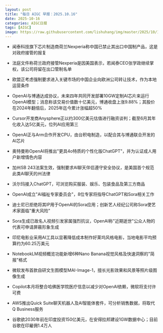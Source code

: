 ```yaml
---
layout: post
title: "每日 AIGC 早报：2025.10.16"
date: 2025-10-16
categories: AIGC日报
tags: [AIGC]
image: https://raw.githubusercontent.com/lishuhang/img/master/2025/10/1016-d.webp
---
```


- 闻泰科技旗下芯片制造商荷兰Nexperia称中国已禁止其出口中国制产品，这是对政府接管的报复

- 法庭文件称荷兰政府接管Nexperia是因美国表示，若闻泰CEO张学政继续掌权，该公司将留在出口管制名单

- 欧盟正考虑强制要求进入关键市场的中国企业向欧洲公司转让技术，作为本地运营条件

- OpenAI与博通达成协议，未来四年共同开发部署10GW定制AI芯片来运行OpenAI模型；消息称该交易价值数十亿美元，博通收盘上涨9.88%；其股价在2024年翻倍后，2025年迄今累计涨幅超50%

- Cursor开发商Anysphere正以约300亿美元估值进行融资谈判；截至6月其年化收入达5亿美元，位列AI应用第三

- OpenAI正与Arm合作开发CPU，由台积电制造，以配合其与博通联合开发的AI芯片

- 奥特曼称OpenAI将推出"更具4o特质的个性化版ChatGPT"，并为认证成人用户新增情色内容

- 加州SB 243法案生效，强制要求AI聊天伴侣遵守安全协议，是美国首个规范此类AI聊天的州法律

- 沃尔玛接入ChatGPT，可浏览购买服装、娱乐、包装食品及第三方商品

- OpenAI成立"AI福祉专家委员会"，8位专家将指导ChatGPT和Sora相关工作

- 迪士尼已拒绝将其IP用于OpenAI的Sora应用；创新艺人经纪公司称Sora使艺术家面临"重大风险"

- Sora生成已故名人视频引发家属强烈抗议，OpenAI称"近期逝世"公众人物的代表可申请屏蔽形象生成

- 印尼电影业采用AI工具以显著降低成本制作好莱坞风格电影，当地电影平均预算约为60.25万美元

- NotebookLM视频概览功能新增6种Nano Banana视觉风格及快速洞察的"简报"格式

- 微软发布首款自研文生图模型MAI-Image-1，擅长光影效果和风景等照片级图像生成

- Copilot本月将整合哈佛医学院医疗信息以减少对OpenAI依赖，微软将支付许可费

- AWS推出Quick Suite聊天机器人及AI智能体套件，可分析销售数据，将取代Q Business服务

- 谷歌欲2030年前在印度投资150亿美元，在安得拉邦建设1GW数据中心；目前谷歌在印雇佣1.4万人